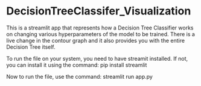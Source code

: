 # DecisionTreeClassifer_Visualization

This is a streamlit app that represents how a Decision Tree Classifier works on changing various hyperparameters of the model to be trained.
There is a live change in the contour graph and it also provides you with the entire Decision Tree itself.


To run the file on your system, you need to have streamit installed.
If not, you can install it using the command:
pip install streamlit

Now to run the file, use the command:
streamlit run app.py
